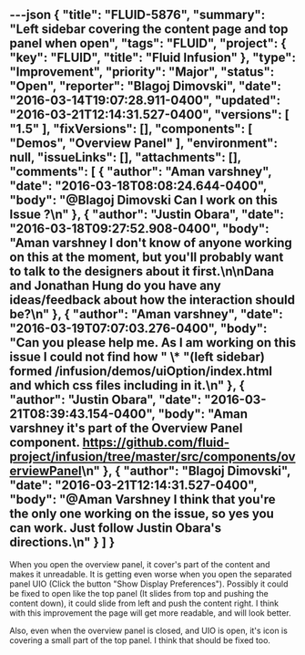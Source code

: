 ---json
{
  "title": "FLUID-5876",
  "summary": "Left sidebar covering the content page and top panel when open",
  "tags": "FLUID",
  "project": {
    "key": "FLUID",
    "title": "Fluid Infusion"
  },
  "type": "Improvement",
  "priority": "Major",
  "status": "Open",
  "reporter": "Blagoj Dimovski",
  "date": "2016-03-14T19:07:28.911-0400",
  "updated": "2016-03-21T12:14:31.527-0400",
  "versions": [
    "1.5"
  ],
  "fixVersions": [],
  "components": [
    "Demos",
    "Overview Panel"
  ],
  "environment": null,
  "issueLinks": [],
  "attachments": [],
  "comments": [
    {
      "author": "Aman varshney",
      "date": "2016-03-18T08:08:24.644-0400",
      "body": "@Blagoj Dimovski Can I work on this Issue ?\n"
    },
    {
      "author": "Justin Obara",
      "date": "2016-03-18T09:27:52.908-0400",
      "body": "Aman varshney I don't know of anyone working on this at the moment, but you'll probably want to talk to the designers about it first.\n\nDana and Jonathan Hung do you have any ideas/feedback about how the interaction should be?\n"
    },
    {
      "author": "Aman varshney",
      "date": "2016-03-19T07:07:03.276-0400",
      "body": "Can you please help me. As I am working on this issue I could not find how \" \\* \"(left sidebar) formed /infusion/demos/uiOption/index.html and which css files including in it.\n"
    },
    {
      "author": "Justin Obara",
      "date": "2016-03-21T08:39:43.154-0400",
      "body": "Aman varshney it's part of the Overview Panel component. <https://github.com/fluid-project/infusion/tree/master/src/components/overviewPanel>\n"
    },
    {
      "author": "Blagoj Dimovski",
      "date": "2016-03-21T12:14:31.527-0400",
      "body": "@Aman Varshney I think that you're the only one working on the issue, so yes you can work. Just follow Justin Obara's directions.\n"
    }
  ]
}
---
When you open the overview panel, it cover's part of the content and makes it unreadable. It is getting even worse when you open the separated panel UIO (Click the button "Show Display Preferences"). Possibly it could be fixed to open like the top panel (It slides from top and pushing the content down), it could slide from left and push the content right. I think with this improvement the page will get more readable, and will look better.&#x20;

Also, even when the overview panel is closed, and UIO is open, it's icon is covering a small part of the top panel. I think that should be fixed too.

        